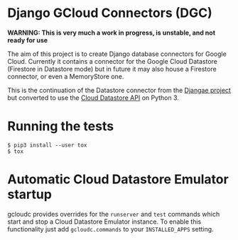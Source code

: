 # Django GCloud Connectors (DGC)

**WARNING: This is very much a work in progress, is unstable, and not ready for use**

The aim of this project is to create Django database connectors for Google Cloud. Currently
it contains a connector for the Google Cloud Datastore (Firestore in Datastore mode) but in future
it may also house a Firestore connector, or even a MemoryStore one.

This is the continuation of the Datastore connector from the [Djangae project](https://github.com/potatolondon/djangae)
but converted to use the [Cloud Datastore API](https://googleapis.github.io/google-cloud-python/latest/datastore/) on Python 3.


# Running the tests

```
$ pip3 install --user tox
$ tox
```

# Automatic Cloud Datastore Emulator startup

gcloudc provides overrides for the `runserver` and `test` commands which 
start and stop a Cloud Datastore Emulator instance. To enable this functionality
just add `gcloudc.commands` to your `INSTALLED_APPS` setting.
